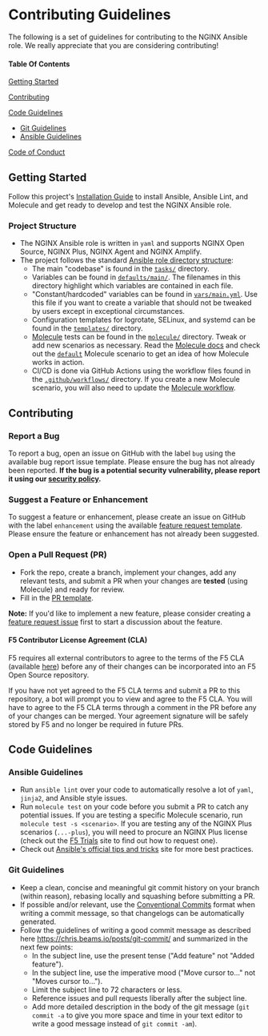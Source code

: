 # Contributing Guidelines

The following is a set of guidelines for contributing to the NGINX Ansible role. We really appreciate that you are considering contributing!

#### Table Of Contents

[Getting Started](#getting-started)

[Contributing](#contributing)

[Code Guidelines](#code-guidelines)

- [Git Guidelines](#git-guidelines)
- [Ansible Guidelines](#ansible-guidelines)

[Code of Conduct](/CODE_OF_CONDUCT.md)

## Getting Started

Follow this project's [Installation Guide](/README.md#Installation) to install Ansible, Ansible Lint, and Molecule and get ready to develop and test the NGINX Ansible role.

### Project Structure

- The NGINX Ansible role is written in `yaml` and supports NGINX Open Source, NGINX Plus, NGINX Agent and NGINX Amplify.
- The project follows the standard [Ansible role directory structure](https://docs.ansible.com/ansible/latest/user_guide/playbooks_reuse_roles.html):
  - The main "codebase" is found in the [`tasks/`](/tasks/) directory.
  - Variables can be found in [`defaults/main/`](/defaults/main/). The filenames in this directory highlight which variables are contained in each file.
  - "Constant/hardcoded" variables can be found in [`vars/main.yml`](/vars/main.yml). Use this file if you want to create a variable that should not be tweaked by users except in exceptional circumstances.
  - Configuration templates for logrotate, SELinux, and systemd can be found in the [`templates/`](/templates/) directory.
  - [Molecule](https://molecule.readthedocs.io/) tests can be found in the [`molecule/`](/molecule/) directory. Tweak or add new scenarios as necessary. Read the [Molecule docs](https://molecule.readthedocs.io/) and check out the [`default`](/molecule/default/) Molecule scenario to get an idea of how Molecule works in action.
  - CI/CD is done via GitHub Actions using the workflow files found in the [`.github/workflows/`](/.github/workflows/) directory. If you create a new Molecule scenario, you will also need to update the [Molecule workflow](/.github/workflows/molecule.yml).

## Contributing

### Report a Bug

To report a bug, open an issue on GitHub with the label `bug` using the available bug report issue template. Please ensure the bug has not already been reported. **If the bug is a potential security vulnerability, please report it using our [security policy](/SECURITY.md).**

### Suggest a Feature or Enhancement

To suggest a feature or enhancement, please create an issue on GitHub with the label `enhancement` using the available [feature request template](/.github/feature_request_template.md). Please ensure the feature or enhancement has not already been suggested.

### Open a Pull Request (PR)

- Fork the repo, create a branch, implement your changes, add any relevant tests, and submit a PR when your changes are **tested** (using Molecule) and ready for review.
- Fill in the [PR template](/.github/pull_request_template.md).

**Note:** If you'd like to implement a new feature, please consider creating a [feature request issue](/.github/feature_request_template.md) first to start a discussion about the feature.

#### F5 Contributor License Agreement (CLA)

F5 requires all external contributors to agree to the terms of the F5 CLA (available [here](https://github.com/f5/.github/blob/main/CLA/cla-markdown.md)) before any of their changes can be incorporated into an F5 Open Source repository.

If you have not yet agreed to the F5 CLA terms and submit a PR to this repository, a bot will prompt you to view and agree to the F5 CLA. You will have to agree to the F5 CLA terms through a comment in the PR before any of your changes can be merged. Your agreement signature will be safely stored by F5 and no longer be required in future PRs.

## Code Guidelines

### Ansible Guidelines

- Run `ansible lint` over your code to automatically resolve a lot of `yaml`, `jinja2`, and Ansible style issues.
- Run `molecule test` on your code before you submit a PR to catch any potential issues. If you are testing a specific Molecule scenario, run `molecule test -s <scenario>`. If you are testing any of the NGINX Plus scenarios (`...-plus`), you will need to procure an NGINX Plus license (check out the [F5 Trials](https://www.f5.com/trials) site to find out how to request one).
- Check out [Ansible's official tips and tricks](https://docs.ansible.com/ansible/latest/tips_tricks/ansible_tips_tricks.html) site for more best practices.

### Git Guidelines

- Keep a clean, concise and meaningful git commit history on your branch (within reason), rebasing locally and squashing before submitting a PR.
- If possible and/or relevant, use the [Conventional Commits](https://www.conventionalcommits.org/en/v1.0.0/) format when writing a commit message, so that changelogs can be automatically generated.
- Follow the guidelines of writing a good commit message as described here <https://chris.beams.io/posts/git-commit/> and summarized in the next few points:
  - In the subject line, use the present tense ("Add feature" not "Added feature").
  - In the subject line, use the imperative mood ("Move cursor to..." not "Moves cursor to...").
  - Limit the subject line to 72 characters or less.
  - Reference issues and pull requests liberally after the subject line.
  - Add more detailed description in the body of the git message (`git commit -a` to give you more space and time in your text editor to write a good message instead of `git commit -am`).
